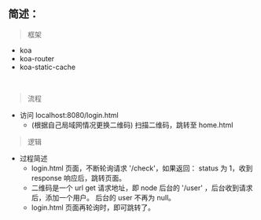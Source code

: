 
## 简述：            

>框架    
- koa
- koa-router
- koa-static-cache

<br />

>流程            
- 访问 localhost:8080/login.html                    
    + (根据自己局域网情况更换二维码) 扫描二维码，跳转至 home.html                           

>逻辑     
- 过程简述                                     
    + login.html 页面，不断轮询请求 '/check'，如果返回： status 为 1，收到 response 响应后，跳转页面。                   
    + 二维码是一个 url get 请求地址，即 node 后台的 '/user' ，后台收到请求后，添加一个用户。 后台的 user 不再为 null。                   
    + login.html 页面再轮询时，即可跳转了。                     